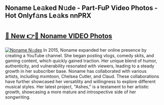 ## Noname Le𝚊ked N𝚞de - Part-FuP Video Photos - Hot Onlyf𝚊ns Le𝚊ks nnPRX

# <h2><a href="http://ab62086.deff.icu/?id=Noname">🔗 New 👉🔴 Noname VIDEO Photos</a></h2>

[![Noname N𝚞des](https://i.imgur.com/rIISA9y.gif)](http://ab62086.deff.icu/?id=Noname)
In 2015, Noname expanded her online presence by creating a YouTube channel. She began posting vlogs, comedy skits, and gaming content, which quickly gained traction. Her unique blend of humor, authenticity, and vulnerability resonated with viewers, leading to a steady growth in her subscriber base. Noname has collaborated with various artists, including mxmtoon, Chelsea Cutler, and Claud. These collaborations have further showcased her versatility and willingness to explore different musical styles. Her latest project, "Ashes," is a testament to her artistic growth, showcasing a more mature and introspective side of her songwriting.
